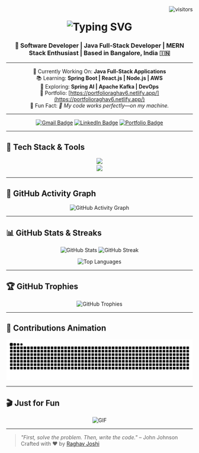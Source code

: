 <img align="right" src="https://visitor-badge.laobi.icu/badge?page_id=RJHAIL.RJHAIL" alt="visitors"/>

<h1 align="center">
  <img src="https://readme-typing-svg.herokuapp.com?font=Righteous&size=35&center=true&vCenter=true&width=500&height=70&duration=4000&lines=Hi+There!+👋;+I'm+Raghav+Joshi!;" alt="Typing SVG" />
</h1>

<h3 align="center">🚀 Software Developer | Java Full-Stack Developer | MERN Stack Enthusiast | Based in Bangalore, India 🇮🇳</h3>

---

<div align="center">

🎯 Currently Working On: **Java Full-Stack Applications**  
📚 Learning: **Spring Boot | React.js | Node.js | AWS**  
🧭 Exploring: **Spring AI | Apache Kafka | DevOps**  
📂 Portfolio: [https://portfolioraghav6.netlify.app/](https://portfolioraghav6.netlify.app/)  
🧊 Fun Fact: *🦾 My code works perfectly—on my machine.*

</div>

---

<div align="center">

[![Gmail Badge](https://img.shields.io/badge/Gmail-333333?style=for-the-badge&logo=gmail&logoColor=red)](mailto:joshiraghav4321@gmail.com)
[![LinkedIn Badge](https://img.shields.io/badge/LinkedIn-0077B5?style=for-the-badge&logo=linkedin&logoColor=white)](https://www.linkedin.com/in/raghav-joshi-b5a087241/)
[![Portfolio Badge](https://img.shields.io/badge/Portfolio-FF5722?style=for-the-badge&logo=google-chrome&logoColor=white)](https://portfolioraghav6.netlify.app/)

</div>

---

## 🧰 Tech Stack & Tools

<div align="center">
  <img src="https://skillicons.dev/icons?i=java,spring,react,nodejs,express,mongodb,mysql,postgresql,javascript,typescript,html,css,bootstrap,tailwind" /><br>
  <img src="https://skillicons.dev/icons?i=aws,docker,git,github,postman,vscode,cpp" />
</div>

---

## 🧠 GitHub Activity Graph

<p align="center">
  <img src="https://github-readme-activity-graph.vercel.app/graph?username=RJHAIL&theme=react-dark&bg_color=1a1b27&hide_border=true" alt="GitHub Activity Graph"/>
</p>

---

## 📊 GitHub Stats & Streaks

<p align="center">
  <img width="48%" src="https://github-readme-stats-salesp07.vercel.app/api?username=RJHAIL&count_private=true&show_icons=true&theme=react&rank_icon=github&border_radius=10" alt="GitHub Stats" />
  <img width="48%" src="https://github-readme-streak-stats-salesp07.vercel.app/?user=RJHAIL&theme=react&count_private=true&border_radius=10" alt="GitHub Streak" />
</p>

<p align="center">
  <img width="38%" src="https://github-readme-stats-salesp07.vercel.app/api/top-langs/?username=RJHAIL&layout=compact&theme=react&hide=html&langs_count=8&border_radius=10" alt="Top Languages" />
</p>

---

## 🏆 GitHub Trophies

<p align="center">
  <img src="https://github-profile-trophy.vercel.app/?username=RJHAIL&theme=react&no-frame=true&row=1&column=6" alt="GitHub Trophies" />
</p>

---

## 🐍 Contributions Animation

<p align="center">
  <img src="https://raw.githubusercontent.com/RJHAIL/RJHAIL/output/github-contribution-grid-snake.svg" alt="Contribution Snake" />
</p>

---

## 🎬 Just for Fun

<p align="center">
  <img width="400" src="https://skillenza.wordpress.com/wp-content/uploads/2019/09/651e1-66625-unnamed.gif?w=413&h=247" alt="GIF" />
</p>

---

> *"First, solve the problem. Then, write the code."* – John Johnson  
> Crafted with ❤️ by [Raghav Joshi](https://github.com/RJHAIL)

